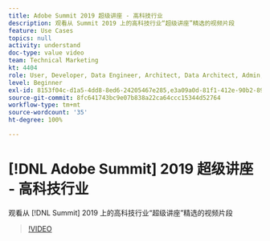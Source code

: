 ```yaml
---
title: Adobe Summit 2019 超级讲座 - 高科技行业
description: 观看从 Summit 2019 上的高科技行业“超级讲座”精选的视频片段
feature: Use Cases
topics: null
activity: understand
doc-type: value video
team: Technical Marketing
kt: 4404
role: User, Developer, Data Engineer, Architect, Data Architect, Admin, Leader
level: Beginner
exl-id: 8153f04c-d1a5-4dd8-8ed6-24205467e285,e3a09a0d-81f1-412e-90b2-89161f8dd9e3
source-git-commit: 8fc641743bc9e07b838a22ca64ccc15344d52764
workflow-type: tm+mt
source-wordcount: '35'
ht-degree: 100%

---
```


# [!DNL Adobe Summit] 2019 超级讲座 - 高科技行业

观看从 [!DNL Summit] 2019 上的高科技行业“超级讲座”精选的视频片段

>[!VIDEO](https://video.tv.adobe.com/v/330379/?quality=12&learn=on&captions=chi_hans)
